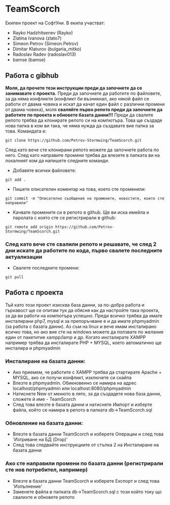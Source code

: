 # TeamScorch
Екипен проект на СофтУни. В екипа участват: 
* Rayko Hadzhitsenev (Rayko)
* Zlatina Ivanova (zlato7)
* Simeon Petrov (Simeon.Petrov)
* Dimitar Klaturov (bulgaria_mitko)
* Radoslav Radev (radoslav013)
* bamse (bamse)

## Работа с gibhub
**Моля, да прочете тези инструкции преди да започнете да се занимавате с проекта.** Преди да започнете да работите по файловете, за да няма конфликти (конфликт би възникнал, ако някой файл се работи от двама човека и искат да качат един файл с различни промени от двама човека), моля **сваляйте първо репото преди да започнете да работите по проекта и обновете базата данни!!!** Преди да свалите репото трябва да клонирате репото си на компютъра. Това ще създаде нова папка в ком ви така, че няма нужда да създавате вие папка за това. Командата е:
```
git clone https://github.com/Petrov-Stormwing/TeamScorch.git
```
След като вече сте клонирани репото можете да започнете работа по него. След като направите промени трябва да влезете в папката ви на локалният ком да напишете следните команди. 
- Добавяте всички файловете:
```
git add .
```
- Пишете описателен коментар на това, което сте променили:
```
git commit -m "Описателно съобщение на промените, новостите, които сте направили"
```
- Качвате промените си в репото в github. Ще ви иска имейла и паролата с която сте се регистрирали в github:
```
git remote add origin https://github.com/Petrov-Stormwing/TeamScorch.git
```

### След като вече сте свалили репото и решавате, че след 2 дни искате да работите по кода, първо свалете последните актуализации
- Свалете последните промени:
```
git pull
```

## Работа с проекта
Тъй като този проект изисква база данни, за по-добра работа и гъркавост ще се опитам тук да обясня как да настройте така проекта, за да ви работи на компютъра успешно. Преди всичко трябва да имате инсталирани php7, mysql и за препоръчване е и да имате phpmyadmin (за работа с базата данни). Аз съм на linux и вече имам инсталирано всичко това, но ако вие сте на windows можете да ползвате по желание един от пакетитие xampp/lamp и др. Когато инсталирате XAMPP например трябва да инсталирате PHP + MYSQL, което автоматично ще инсталира и phpmyadmin

### Инсталиране на базата данни:
- Ако приемем, че работите с XAMPP трябва да стартирате Apache + MYSQL, ако се получи конфликт, изключете си скайпа
- Влезте в phpmyadmin. Обикновенно се намира на адрес localhost/phpmyadmin или localhost:8080/phpmyadmin 
- Натиснете New от менюто в лято, за да създадете нова база данни, сложете й име - TeamScorch
- След това влезте в базата данни и натиснете Импорт и изберте файла, който се намира в репото в папката db->TeamScorch.sql

### Обновление на базата данни:
- Влезте в базата данни TeamScorch и изберете Операции и след това 'Изтриване на БД (Drop)' 
- След това следвайте инструкциите от стъпка 2 на Инсталиране на базата данни

### Ако сте направили промени по базата данни (регистрирали сте нов потребител, например)
- Влезте в базата данни TeamScorch и изберете Експорт и след това 'Изпълнение'
- Заменете файла в папката db->TeamScorch.sql с този който току що свалихте и обновете репото
